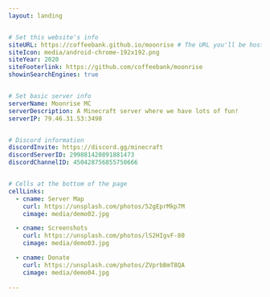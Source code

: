 ```yaml
---
layout: landing


# Set this website's info
siteURL: https://coffeebank.github.io/moonrise # The URL you'll be hosting the website at
siteIcon: media/android-chrome-192x192.png
siteYear: 2020
siteFooterlink: https://github.com/coffeebank/moonrise
showinSearchEngines: true


# Set basic server info
serverName: Moonrise MC
serverDescription: A Minecraft server where we have lots of fun!
serverIP: 79.46.31.53:3498


# Discord information
discordInvite: https://discord.gg/minecraft
discordServerID: 299881420891881473
discordChannelID: 450428756855750666


# Cells at the bottom of the page
cellLinks:
  - cname: Server Map
    curl: https://unsplash.com/photos/52gEprMkp7M
    cimage: media/demo02.jpg

  - cname: Screenshots
    curl: https://unsplash.com/photos/lS2HIgvF-80
    cimage: media/demo03.jpg

  - cname: Donate
    curl: https://unsplash.com/photos/ZVprbBmT8QA
    cimage: media/demo04.jpg
    
---
```

